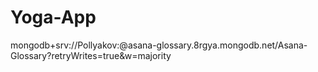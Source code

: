 # Yoga-App

mongodb+srv://Pollyakov:<Pini123>@asana-glossary.8rgya.mongodb.net/Asana-Glossary?retryWrites=true&w=majority


